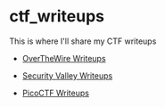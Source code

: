# ctf_writeups
This is where I'll share my CTF writeups

- [OverTheWire Writeups](https://github.com/0xdcnx/ctf_writeups/tree/main/overthewire#readme)

- [Security Valley Writeups](https://github.com/0xdcnx/ctf_writeups/tree/main/sec_valley#readme)

- [PicoCTF Writeups](https://github.com/0xdcnx/ctf_writeups/tree/main/picoCTF#readme)
